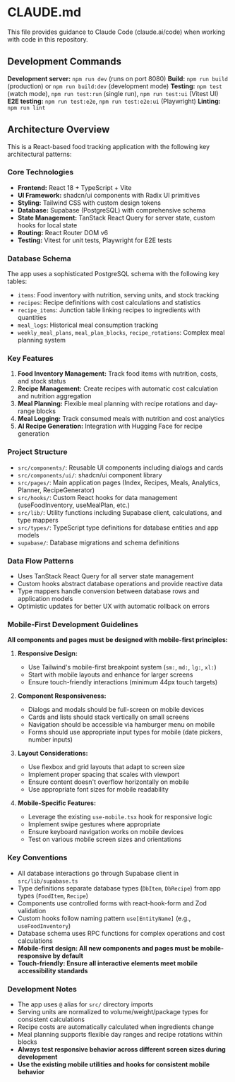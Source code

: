 # CLAUDE.md

This file provides guidance to Claude Code (claude.ai/code) when working with code in this repository.

## Development Commands

**Development server:** `npm run dev` (runs on port 8080)
**Build:** `npm run build` (production) or `npm run build:dev` (development mode)
**Testing:** `npm test` (watch mode), `npm run test:run` (single run), `npm run test:ui` (Vitest UI)
**E2E testing:** `npm run test:e2e`, `npm run test:e2e:ui` (Playwright)
**Linting:** `npm run lint`

## Architecture Overview

This is a React-based food tracking application with the following key architectural patterns:

### Core Technologies
- **Frontend:** React 18 + TypeScript + Vite
- **UI Framework:** shadcn/ui components with Radix UI primitives
- **Styling:** Tailwind CSS with custom design tokens
- **Database:** Supabase (PostgreSQL) with comprehensive schema
- **State Management:** TanStack React Query for server state, custom hooks for local state
- **Routing:** React Router DOM v6
- **Testing:** Vitest for unit tests, Playwright for E2E tests

### Database Schema
The app uses a sophisticated PostgreSQL schema with the following key tables:
- `items`: Food inventory with nutrition, serving units, and stock tracking
- `recipes`: Recipe definitions with cost calculations and statistics
- `recipe_items`: Junction table linking recipes to ingredients with quantities
- `meal_logs`: Historical meal consumption tracking
- `weekly_meal_plans`, `meal_plan_blocks`, `recipe_rotations`: Complex meal planning system

### Key Features
1. **Food Inventory Management:** Track food items with nutrition, costs, and stock status
2. **Recipe Management:** Create recipes with automatic cost calculation and nutrition aggregation
3. **Meal Planning:** Flexible meal planning with recipe rotations and day-range blocks
4. **Meal Logging:** Track consumed meals with nutrition and cost analytics
5. **AI Recipe Generation:** Integration with Hugging Face for recipe generation

### Project Structure
- `src/components/`: Reusable UI components including dialogs and cards
- `src/components/ui/`: shadcn/ui component library
- `src/pages/`: Main application pages (Index, Recipes, Meals, Analytics, Planner, RecipeGenerator)
- `src/hooks/`: Custom React hooks for data management (useFoodInventory, useMealPlan, etc.)
- `src/lib/`: Utility functions including Supabase client, calculations, and type mappers
- `src/types/`: TypeScript type definitions for database entities and app models
- `supabase/`: Database migrations and schema definitions

### Data Flow Patterns
- Uses TanStack React Query for all server state management
- Custom hooks abstract database operations and provide reactive data
- Type mappers handle conversion between database rows and application models
- Optimistic updates for better UX with automatic rollback on errors

### Mobile-First Development Guidelines

**All components and pages must be designed with mobile-first principles:**

1. **Responsive Design:**
   - Use Tailwind's mobile-first breakpoint system (`sm:`, `md:`, `lg:`, `xl:`)
   - Start with mobile layouts and enhance for larger screens
   - Ensure touch-friendly interactions (minimum 44px touch targets)

2. **Component Responsiveness:**
   - Dialogs and modals should be full-screen on mobile devices
   - Cards and lists should stack vertically on small screens
   - Navigation should be accessible via hamburger menu on mobile
   - Forms should use appropriate input types for mobile (date pickers, number inputs)

3. **Layout Considerations:**
   - Use flexbox and grid layouts that adapt to screen size
   - Implement proper spacing that scales with viewport
   - Ensure content doesn't overflow horizontally on mobile
   - Use appropriate font sizes for mobile readability

4. **Mobile-Specific Features:**
   - Leverage the existing `use-mobile.tsx` hook for responsive logic
   - Implement swipe gestures where appropriate
   - Ensure keyboard navigation works on mobile devices
   - Test on various mobile screen sizes and orientations

### Key Conventions
- All database interactions go through Supabase client in `src/lib/supabase.ts`
- Type definitions separate database types (`DbItem`, `DbRecipe`) from app types (`FoodItem`, `Recipe`)
- Components use controlled forms with react-hook-form and Zod validation
- Custom hooks follow naming pattern `use[EntityName]` (e.g., `useFoodInventory`)
- Database schema uses RPC functions for complex operations and cost calculations
- **Mobile-first design: All new components and pages must be mobile-responsive by default**
- **Touch-friendly: Ensure all interactive elements meet mobile accessibility standards**

### Development Notes
- The app uses `@` alias for `src/` directory imports
- Serving units are normalized to volume/weight/package types for consistent calculations
- Recipe costs are automatically calculated when ingredients change
- Meal planning supports flexible day ranges and recipe rotations within blocks
- **Always test responsive behavior across different screen sizes during development**
- **Use the existing mobile utilities and hooks for consistent mobile behavior**